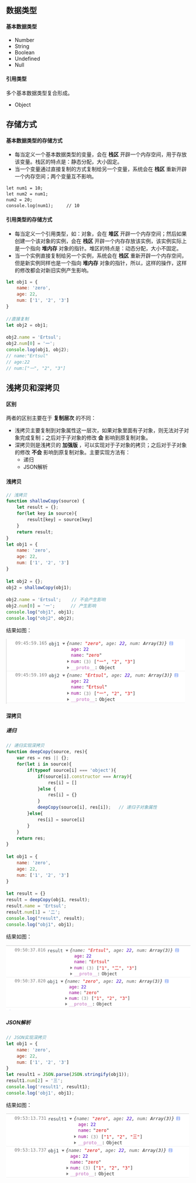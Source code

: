 ## 数据类型
#### 基本数据类型
- Number
- String
- Boolean
- Undefined
- Null
#### 引用类型
多个基本数据类型复合形成。
- Object

## 存储方式
#### 基本数据类型的存储方式
- 每当定义一个基本数据类型的变量，会在 **栈区** 开辟一个内存空间，用于存放该变量。栈区的特点是：静态分配，大小固定。
- 当一个变量通过直接复制的方式复制给另一个变量，系统会在 **栈区**  重新开辟一个内存空间；两个变量互不影响。

````
let num1 = 10;
let num2 = num1;
num2 = 20;
console.log(num1);     // 10 
````

#### 引用类型的存储方式
- 每当定义一个引用类型，如：对象，会在 **堆区** 开辟一个内存空间；然后如果创建一个该对象的实例，会在 **栈区** 开辟一个内存存放该实例，该实例实际上是一个指向 **堆内存** 对象的指针。堆区的特点是：动态分配，大小不固定。
- 当一个实例直接复制给另一个实例，系统会在 **栈区**  重新开辟一个内存空间，但是新实例同样也是一个指向  **堆内存** 对象的指针，所以，这样的操作，这样的修改都会对新旧实例产生影响。

````js
let obj1 = {
    name: 'zero',
    age: 22,
    num: ['1', '2', '3']
}

//直接复制
let obj2 = obj1;

obj2.name = 'Ertsul';
obj2.num[0] = '一';
console.log(obj1, obj2);
// name:"Ertsul"
// age:22
// num:["一", "2", "3"]
````

## 浅拷贝和深拷贝
#### 区别
两者的区别主要在于 **复制层次** 的不同：
- 浅拷贝主要复制到对象属性这一层次，如果对象里面有子对象，则无法对子对象完成复制；之后对于子对象的修改 **会** 影响到原复制对象。
- 深拷贝则是浅拷贝的 **加强版** ，可以实现对于子对象的拷贝；之后对于子对象的修改 **不会** 影响到原复制对象。主要实现方法有：
  - 递归
  - JSON解析
#### 浅拷贝

````js
// 浅拷贝
function shallowCopy(source) {
    let result = {};
    for(let key in source){
        result[key] = source[key]
    }
    return result;
}
let obj1 = {
    name: 'zero',
    age: 22,
    num: ['1', '2', '3']
}

let obj2 = {};
obj2 = shallowCopy(obj1);

obj2.name = 'Ertsul';    // 不会产生影响
obj2.num[0] = '一';      // 产生影响
console.log("obj1", obj1);
console.log("obj2", obj2);
````

结果如图：

![image.png](../assets/js-storage-01.png)

#### 深拷贝

##### 递归

````js
// 递归实现深拷贝
function deepCopy(source, res){
    var res = res || {};
    for(let i in source){
        if(typeof source[i] === 'object'){
            if(source[i].constructor === Array){
                res[i] = []
            }else {
                res[i] = {}
            }
            deepCopy(source[i], res[i]);   // 递归子对象属性
        }else{
            res[i] = source[i]
        }
    }
    return res;
}

let obj1 = {
    name: 'zero',
    age: 22,
    num: ['1', '2', '3']
}

let result = {}
result = deepCopy(obj1, result);
result.name = 'Ertsul';
result.num[1] = '二';
console.log("result", result);
console.log("obj1", obj1);
````

结果如图：

![image.png](../assets/js-storage-02.png)

##### JSON解析

````js
// JSON实现深拷贝
let obj1 = {
    name: 'zero',
    age: 22,
    num: ['1', '2', '3']
}
let result1 = JSON.parse(JSON.stringify(obj1));
result1.num[2] = '三';
console.log('result1', result1);
console.log('obj1', obj1);
````

结果如图：

![image.png](../assets/js-storage-03.png)
